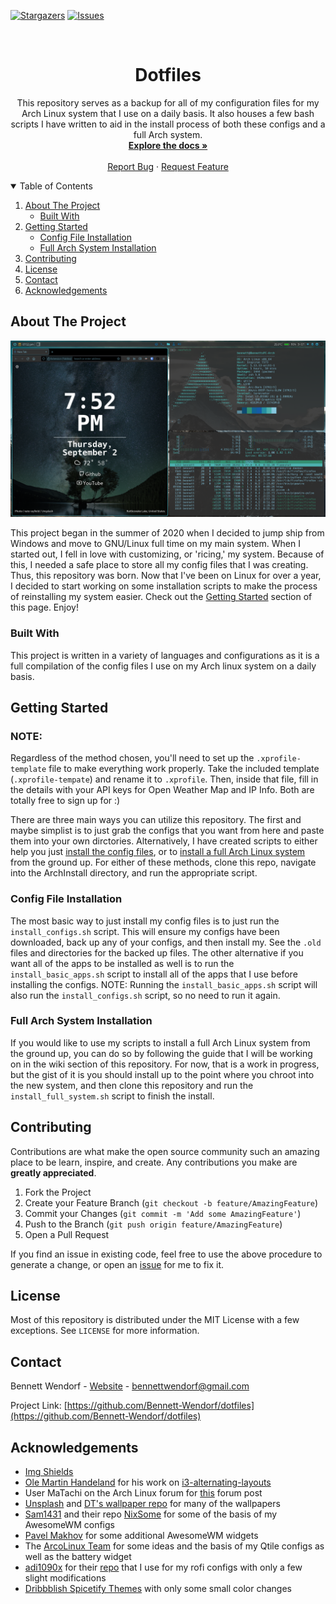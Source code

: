 <!--
*** This readme is inspired by the Best-README-Template available at https://github.com/othneildrew/Best-README-Template. Thanks to othneildrew for the inspiration!
-->


<!-- PROJECT SHIELDS -->
<!--
*** I'm using markdown "reference style" links for readability.
*** Reference links are enclosed in brackets [ ] instead of parentheses ( ).
*** See the bottom of this document for the declaration of the reference variables
*** for contributors-url, forks-url, etc. This is an optional, concise syntax you may use.
*** https://www.markdownguide.org/basic-syntax/#reference-style-links
-->
[![Stargazers][stars-shield]][stars-url]
[![Issues][issues-shield]][issues-url]


<!-- PROJECT LOGO -->
<br />
<p align="center">
  <!-- TODO Add logo here -->
  <!-- <a href="https://github.com/bennett-wendorf/dotfiles">
    <img src="images/logo.png" alt="Logo" width="80" height="80">
  </a> -->

  <h1 align="center">Dotfiles</h3>

  <p align="center">
    This repository serves as a backup for all of my configuration files for my Arch Linux system that I use on a daily basis. It also houses a few bash scripts I have written to aid in the install process of both these configs and a full Arch system.
    <br />
    <a href="https://github.com/bennett-wendorf/dotfiles"><strong>Explore the docs »</strong></a>
    <br />
    <br />
    <a href="https://github.com/bennett-wendorf/dotfiles/issues">Report Bug</a>
    ·
    <a href="https://github.com/bennett-wendorf/dotfiles/issues">Request Feature</a>
  </p>
</p>



<!-- TABLE OF CONTENTS -->
<details open="open">
  <summary>Table of Contents</summary>
  <ol>
    <li>
      <a href="#about-the-project">About The Project</a>
      <ul>
        <li><a href="#built-with">Built With</a></li>
      </ul>
    </li>
    <li>
      <a href="#getting-started">Getting Started</a>
      <ul>
        <li><a href="#config-file-installation">Config File Installation</a></li>
        <li><a href="#full-arch-system-installation">Full Arch System Installation</a></li>
      </ul>
    </li>
    <li><a href="#contributing">Contributing</a></li>
    <li><a href="#license">License</a></li>
    <li><a href="#contact">Contact</a></li>
    <li><a href="#acknowledgements">Acknowledgements</a></li>
  </ol>
</details>



<!-- ABOUT THE PROJECT -->
## About The Project

<p align='center'><img src='res/linux-config-screenshot-01.png'></p>

This project began in the summer of 2020 when I decided to jump ship from Windows and move to GNU/Linux full time on my main system. When I started out, I fell in love with customizing, or 'ricing,' my system. Because of this, I needed a safe place to store all my config files that I was creating. Thus, this repository was born. Now that I've been on Linux for over a year, I decided to start working on some installation scripts to make the process of reinstalling my system easier. Check out the [Getting Started](#getting-started) section of this page. Enjoy!

### Built With

This project is written in a variety of languages and configurations as it is a full compilation 
of the config files I use on my Arch linux system on a daily basis.



<!-- GETTING STARTED -->
## Getting Started

### NOTE:
Regardless of the method chosen, you'll need to set up the `.xprofile-template` file to make everything work properly. Take the included template (`.xprofile-tempate`) and rename it to `.xprofile`. Then, inside that file, fill in the details with your API keys for Open Weather Map and IP Info. Both are totally free to sign up for :)

There are three main ways you can utilize this repository. The first and maybe simplist is to just grab the configs that you want from here and paste them into your own dirctories. Alternatively, I have created scripts to either help you just [install the config files](#config-file-installation), or to [install a full Arch Linux system](#full-arch-system-installation) from the ground up. For either of these methods, clone this repo, navigate into the ArchInstall directory, and run the appropriate script.

### Config File Installation

The most basic way to just install my config files is to just run the `install_configs.sh` script. This will ensure my configs have been downloaded, back up any of your configs, and then install my. See the `.old` files and directories for the backed up files. The other alternative if you want all of the apps to be installed as well is to run the `install_basic_apps.sh` script to install all of the apps that I use before installing the configs. NOTE: Running the `install_basic_apps.sh` script will also run the `install_configs.sh` script, so no need to run it again.

### Full Arch System Installation

If you would like to use my scripts to install a full Arch Linux system from the ground up, you can do so by following the guide that I will be working on in the wiki section of this repository. For now, that is a work in progress, but the gist of it is you should install up to the point where you chroot into the new system, and then clone this repository and run the `install_full_system.sh` script to finish the install.

<!-- CONTRIBUTING -->
## Contributing

Contributions are what make the open source community such an amazing place to be learn, inspire, and create. Any contributions you make are **greatly appreciated**.

1. Fork the Project
2. Create your Feature Branch (`git checkout -b feature/AmazingFeature`)
3. Commit your Changes (`git commit -m 'Add some AmazingFeature'`)
4. Push to the Branch (`git push origin feature/AmazingFeature`)
5. Open a Pull Request

If you find an issue in existing code, feel free to use the above procedure to generate a change, or open an [issue](https://github.com/Bennett-Wendorf/dotfiles/issues) for me to fix it.


<!-- LICENSE -->
## License

Most of this repository is distributed under the MIT License with a few exceptions. 
See `LICENSE` for more information.



<!-- CONTACT -->
## Contact

Bennett Wendorf - [Website](https://bennett-wendorf.github.io/) - bennettwendorf@gmail.com

Project Link: [https://github.com/Bennett-Wendorf/dotfiles](https://github.com/Bennett-Wendorf/dotfiles)



<!-- ACKNOWLEDGEMENTS -->
## Acknowledgements
* [Img Shields](https://shields.io)
* [Ole Martin Handeland](https://github.com/olemartinorg) for his work on [i3-alternating-layouts](https://github.com/olemartinorg/i3-alternating-layout)
* User MaTachi on the Arch Linux forum for [this](https://bbs.archlinux.org/viewtopic.php?pid=1484947#p1484947) forum post
* [Unsplash](https://unsplash.com/) and [DT's wallpaper repo](https://gitlab.com/dwt1/wallpapers) for many of the wallpapers
* [Sam1431](https://github.com/Sam1431) and their repo [NixSome](https://github.com/Sam1431/NixSome) for some of the basis of my AwesomeWM configs
* [Pavel Makhov](https://pavelmakhov.com/awesome-wm-widgets) for some additional AwesomeWM widgets
* The [ArcoLinux Team](https://arcolinux.com/) for some ideas and the basis of my Qtile configs as well as the battery widget
* [adi1090x](https://github.com/adi1090x) for their [repo](https://github.com/adi1090x/rofi) that I use for my rofi configs with only a few slight modifications
* [Dribbblish Spicetify Themes](https://github.com/morpheusthewhite/spicetify-themes/tree/master/Dribbblish) with only some small color changes

<!-- * [GitHub Pages](https://pages.github.com) -->



<!-- MARKDOWN LINKS & IMAGES -->
<!-- https://www.markdownguide.org/basic-syntax/#reference-style-links -->
[forks-shield]: https://img.shields.io/github/forks/bennett-wendorf/dotfiles.svg?style=flat
[forks-url]: https://github.com/bennett-wendorf/dotfiles/network/members
[stars-shield]: https://img.shields.io/github/stars/bennett-wendorf/dotfiles.svg?style=flat&color=yellow
[stars-url]: https://github.com/bennett-wendorf/dotfiles/stargazers
[issues-shield]: https://img.shields.io/github/issues/bennett-wendorf/dotfiles.svg?style=flat&color=red
[issues-url]: https://github.com/bennett-wendorf/dotfiles/issues
[license-shield]: https://img.shields.io/github/license/bennett-wendorf/dotfiles.svg?style=flat
[license-url]: https://github.com/bennett-wendorf/dotfiles/blob/master/LICENSE
